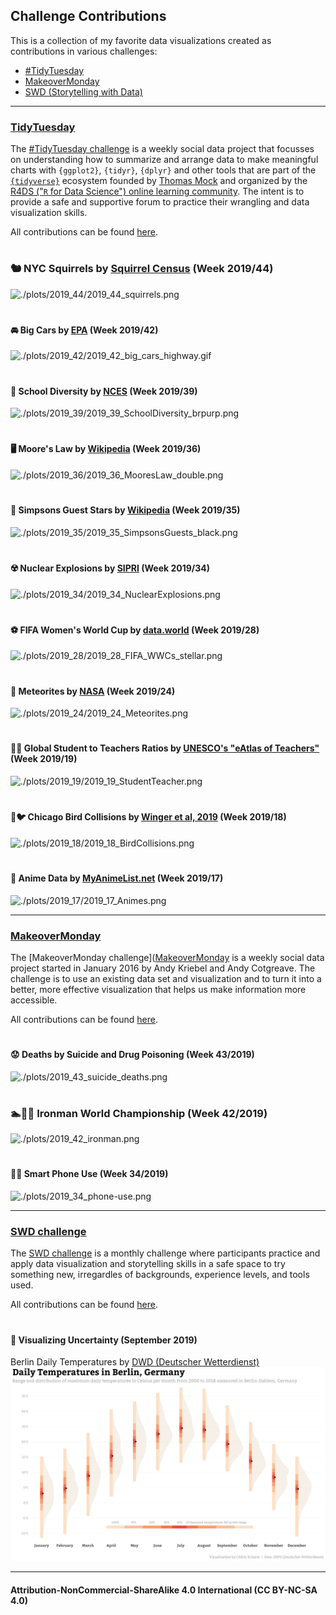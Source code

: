 ## Challenge Contributions
This is a collection of my favorite data visualizations created as contributions in various challenges:

* [#TidyTuesday](#tidytuesday)
* [MakeoverMonday](#makeovermonday)
* [SWD (Storytelling with Data)](#swdchallenge)

***

### [TidyTuesday](#tidytuesday)
The [#TidyTuesday challenge](https://github.com/rfordatascience/tidytuesday) is a weekly social data project that focusses on understanding how to summarize and arrange data to make meaningful charts with `{ggplot2}`, `{tidyr}`, `{dplyr}` and other tools that are part of the [`{tidyverse}`](https://www.tidyverse.org/) ecosystem founded by [Thomas Mock](https://thomasmock.netlify.com/) and organized by the [R4DS ("`R` for Data Science") online learning community](https://twitter.com/r4dscommunity). The intent is to provide a safe and supportive forum to practice their wrangling and data visualization skills.

All contributions can be found [here](https://github.com/Z3tt/TidyTuesday/).

#

### 🐿️ NYC Squirrels by [Squirrel Census](https://data.cityofnewyork.us/Environment/2018-Central-Park-Squirrel-Census-Squirrel-Data/vfnx-vebw) (Week 2019/44)
![./plots/2019_44/2019_44_squirrels.png](https://github.com/Z3tt/TidyTuesday/blob/master/plots/2019_44/2019_44_squirrels.png)

#

#### 🚘 Big Cars by [EPA](https://www.fueleconomy.gov/feg/download.shtml) (Week 2019/42)
![./plots/2019_42/2019_42_big_cars_highway.gif](https://github.com/Z3tt/TidyTuesday/blob/master/plots/2019_42/2019_42_big_cars_highway.gif)

#

#### 🏫️ School Diversity by [NCES](https://nces.ed.gov/ccd/pubschuniv.asp) (Week 2019/39)
![./plots/2019_39/2019_39_SchoolDiversity_brpurp.png](https://github.com/Z3tt/TidyTuesday/blob/master/plots/2019_39/2019_39_SchoolDiversity_brpurp.png)

#

#### 🖥️ Moore's Law by [Wikipedia](https://en.wikipedia.org/wiki/Transistor_count) (Week 2019/36)
![./plots/2019_36/2019_36_MooresLaw_double.png](https://github.com/Z3tt/TidyTuesday/blob/master/plots/2019_36/2019_36_MooresLaw_double.png)

#

#### 💛 Simpsons Guest Stars by [Wikipedia](https://en.wikipedia.org/wiki/List_of_The_Simpsons_guest_stars) (Week 2019/35)
![./plots/2019_35/2019_35_SimpsonsGuests_black.png](https://github.com/Z3tt/TidyTuesday/blob/master/plots/2019_35/2019_35_SimpsonsGuests_black.png)

#

#### ☢️ Nuclear Explosions by [SIPRI](https://github.com/data-is-plural/nuclear-explosions/blob/master/documents/sipri-report-original.pdf) (Week 2019/34)
![./plots/2019_34/2019_34_NuclearExplosions.png](https://github.com/Z3tt/TidyTuesday/blob/master/plots/2019_34/2019_34_NuclearExplosions.png)

#

#### ⚽ FIFA Women's World Cup by [data.world](https://data.world/sportsvizsunday/womens-world-cup-data) (Week 2019/28)
![./plots/2019_28/2019_28_FIFA_WWCs_stellar.png](https://github.com/Z3tt/TidyTuesday/blob/master/plots/2019_28/2019_28_FIFA_WWCs_stellar.png)

#

#### 🌠 Meteorites by [NASA](https://data.nasa.gov/Space-Science/Meteorite-Landings/gh4g-9sfh/data) (Week 2019/24)
![./plots/2019_24/2019_24_Meteorites.png](https://github.com/Z3tt/TidyTuesday/blob/master/plots/2019_24/2019_24_Meteorites.png)

#

#### 👨‍🏫 Global Student to Teachers Ratios by [UNESCO's "eAtlas of Teachers"](http://data.uis.unesco.org/index.aspx?queryid=180) (Week 2019/19)
![./plots/2019_19/2019_19_StudentTeacher.png](https://github.com/Z3tt/TidyTuesday/blob/master/plots/2019_19/2019_19_StudentTeacher.png)

#

#### 🏨🐦 Chicago Bird Collisions by [Winger et al, 2019](https://doi.org/10.1098/rspb.2019.0364) (Week 2019/18)
![./plots/2019_18/2019_18_BirdCollisions.png](https://github.com/Z3tt/TidyTuesday/blob/master/plots/2019_18/2019_18_BirdCollisions.png)

#

#### 🐉 Anime Data by [MyAnimeList.net](https://myanimelist.net/) (Week 2019/17)
![./plots/2019_17/2019_17_Animes.png](https://github.com/Z3tt/TidyTuesday/blob/master/plots/2019_17/2019_17_animes.png)

***

### [MakeoverMonday](#makeovermonday)
The [MakeoverMonday challenge]([MakeoverMonday](https://www.makeovermonday.co.uk/) is a weekly social data project started in January 2016 by Andy Kriebel and Andy Cotgreave. The challenge is to use an existing data set and visualization and to turn it into a better, more effective visualization that helps us make information more accessible.

All contributions can be found [here](https://github.com/Z3tt/MakeoverMonday/).

#

#### ⁠😟 Deaths by Suicide and Drug Poisoning (Week 43/2019)
![./plots/2019_43_suicide_deaths.png](https://github.com/Z3tt/MakeoverMonday/blob/master/plots/2019_43_suicide_deaths.png)

#

### 🏊🚴🏃 Ironman World Championship (Week 42/2019)
![./plots/2019_42_ironman.png](https://github.com/Z3tt/MakeoverMonday/blob/master/plots/2019_42_ironman.png)

#

#### ⁠📱📴 Smart Phone Use (Week 34/2019)
![./plots/2019_34_phone-use.png](https://github.com/Z3tt/MakeoverMonday/blob/master/plots/2019_34_phone-use.png)

***

### [SWD challenge](#swdchallenge)
The [SWD challenge](http://www.storytellingwithdata.com/swdchallenge) is a monthly challenge where participants practice and apply data visualization and storytelling skills in a safe space to try something new, irregardles of backgrounds, experience levels, and tools used.

All contributions can be found [here](https://github.com/Z3tt/SWDchallenge/).

#

#### 🤨 Visualizing Uncertainty (September 2019)
 Berlin Daily Temperatures by [DWD (Deutscher Wetterdienst)](https://www.dwd.de/DE/leistungen/klimadatendeutschland/klarchivtagmonat.html)<br>
![./plots/2019_09/SWD_2019_09_Uncertainty.png](https://github.com/Z3tt/SWDchallenge/blob/master/plots/2019_09/SWD_2019_09_Uncertainty.png)

***

#### Attribution-NonCommercial-ShareAlike 4.0 International (CC BY-NC-SA 4.0)
<div style="width:300px; height:200px">
<img src=https://camo.githubusercontent.com/00f7814990f36f84c5ea74cba887385d8a2f36be/68747470733a2f2f646f63732e636c6f7564706f7373652e636f6d2f696d616765732f63632d62792d6e632d73612e706e67 alt="" height="42">
</div>
